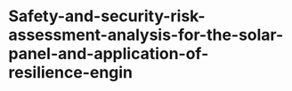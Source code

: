 # Safety-and-security-risk-assessment-analysis-for-the-solar-panel-and-application-of-resilience-engin